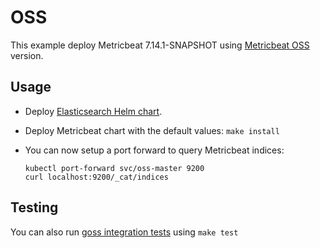 # OSS

This example deploy Metricbeat 7.14.1-SNAPSHOT using [Metricbeat OSS][] version.


## Usage

* Deploy [Elasticsearch Helm chart][].

* Deploy Metricbeat chart with the default values: `make install`

* You can now setup a port forward to query Metricbeat indices:

  ```
  kubectl port-forward svc/oss-master 9200
  curl localhost:9200/_cat/indices
  ```


## Testing

You can also run [goss integration tests][] using `make test`


[metricbeat oss]: https://www.elastic.co/downloads/beats/metricbeat-oss
[elasticsearch helm chart]: https://github.com/elastic/helm-charts/tree/7.14/elasticsearch/examples/oss/
[goss integration tests]: https://github.com/elastic/helm-charts/tree/7.14/metricbeat/examples/oss/test/goss.yaml
